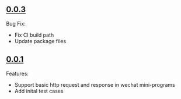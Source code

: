 ## [0.0.3](https://github.com/differui/axios-wx-adapter/releases/tag/0.0.3)

Bug Fix:

+ Fix CI build path
+ Update package files

## [0.0.1](https://github.com/differui/axios-wx-adapter/releases/tag/0.0.1)

Features:

+ Support basic http request and response in wechat mini-programs
+ Add inital test cases
